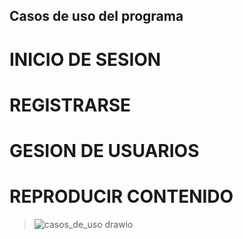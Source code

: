 ## Casos de uso del programa
# INICIO DE SESION
# REGISTRARSE
# GESION DE USUARIOS
# REPRODUCIR CONTENIDO
> ![casos_de_uso drawio](https://private-user-images.githubusercontent.com/105674967/378229971-7cd47359-8ba8-4ed1-9a86-c2fd7e32a012.png?jwt=eyJhbGciOiJIUzI1NiIsInR5cCI6IkpXVCJ9.eyJpc3MiOiJnaXRodWIuY29tIiwiYXVkIjoicmF3LmdpdGh1YnVzZXJjb250ZW50LmNvbSIsImtleSI6ImtleTUiLCJleHAiOjE3Mjk3MTExOTMsIm5iZiI6MTcyOTcxMDg5MywicGF0aCI6Ii8xMDU2NzQ5NjcvMzc4MjI5OTcxLTdjZDQ3MzU5LThiYTgtNGVkMS05YTg2LWMyZmQ3ZTMyYTAxMi5wbmc_WC1BbXotQWxnb3JpdGhtPUFXUzQtSE1BQy1TSEEyNTYmWC1BbXotQ3JlZGVudGlhbD1BS0lBVkNPRFlMU0E1M1BRSzRaQSUyRjIwMjQxMDIzJTJGdXMtZWFzdC0xJTJGczMlMkZhd3M0X3JlcXVlc3QmWC1BbXotRGF0ZT0yMDI0MTAyM1QxOTE0NTNaJlgtQW16LUV4cGlyZXM9MzAwJlgtQW16LVNpZ25hdHVyZT00NDgwZjZkNzI0Y2M1OWE1NWRmYThiYTI4NjFlZWE1NjM5OGQ3YjhlYTMzYzA3MDcyYThkMWQyM2U3MmI4NmI2JlgtQW16LVNpZ25lZEhlYWRlcnM9aG9zdCJ9.VH2ENNHlM-HqUosP8QSWEamiceYu4QAxzW7pERm40MQ)


